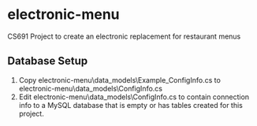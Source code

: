 # electronic-menu
CS691 Project to create an electronic replacement for restaurant menus

## Database Setup
1. Copy electronic-menu\data_models\Example_ConfigInfo.cs to electronic-menu\data_models\ConfigInfo.cs
1. Edit electronic-menu\data_models\ConfigInfo.cs to contain connection info to a MySQL database that is empty or has tables created for this project. 